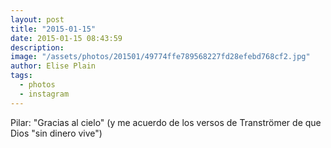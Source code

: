 ```yaml
---
layout: post
title: "2015-01-15"
date: 2015-01-15 08:43:59
description: 
image: "/assets/photos/201501/49774ffe789568227fd28efebd768cf2.jpg"
author: Elise Plain
tags: 
  - photos
  - instagram
---
```


Pilar: &#34;Gracias al cielo&#34; (y me acuerdo de los versos de Tranströmer de que Dios &#34;sin dinero vive&#34;)
<p></p>
